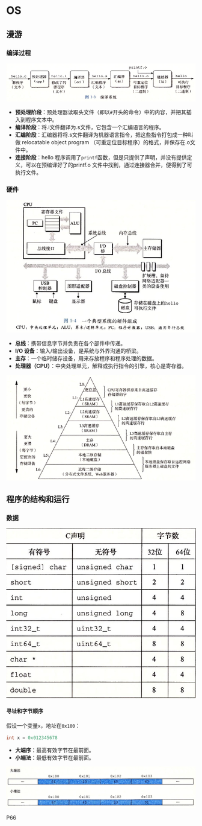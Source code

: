 # OS

## 漫游

### 编译过程

![compiler](image/compiler.png)

- **预处理阶段**：预处理器读取头文件（即以`#`开头的命令）中的内容，并把其插入到程序文本中。
- **编译阶段**：将.i文件翻译为.s文件，它包含一个汇编语言的程序。
- **汇编阶段**：汇编器将将.s文件翻译为机器语言指令，把这些指令打包成一种叫做 relocatable object program （可重定位目标程序）的格式，并保存在.o文件中。
- **连接阶段**：hello 程序调用了`printf`函数，但是只提供了声明，并没有提供定义，可以在预编译好了的printf.o 文件中找到，通过连接器合并，便得到了可执行文件。

### 硬件

![](image/hardware.png)

- **总线**：携带信息字节并负责在各个部件中传递。
- **I/O 设备**：输入/输出设备，是系统与外界沟通的桥梁。
- **主存**：一个临时储存设备，用来存放程序和程序处理的数据。
- **处理器（CPU）**：中央处理单元，解释或执行指令的引擎，核心是寄存器。

![](image/storage.png)

## 程序的结构和运行

### 数据

![datasize](image/datasize.png)

#### 寻址和字节顺序

假设一个变量`x`，地址在`0x100`：

```c
int x = 0x012345678
```

- **大端序**：最高有效字节在最前面。
- **小端法**：最低有效字节在最前面。

![endian](image/endian.png)

P66



























